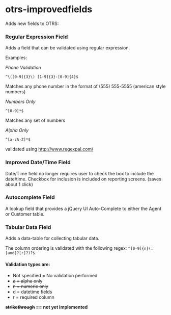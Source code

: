 otrs-improvedfields
===================

Adds new fields to OTRS: 

### Regular Expression Field

Adds a field that can be validated using regular expression.  

Examples:

*Phone Validation*

    ^\([0-9]{3}\) [1-9]{3}-[0-9]{4}$

Matches any phone number in the format of (555) 555-5555 (american style numbers)

*Numbers Only*

    ^[0-9]*$
    
Matches any set of numbers

*Alpha Only*

    ^[a-zA-Z]*$
    
validated using http://www.regexpal.com/

### Improved Date/Time Field

Date/Time field no longer requires user to check the box to include the date/time.  Checkbox for inclusion is included on reporting screens.  (saves about 1 click)

### Autocomplete Field

A lookup field that provides a jQuery UI Auto-Complete to either the Agent or Customer table. 

### Tabular Data Field

Adds a data-table for collecting tabular data. 

The column ordering is validated with the following regex: `^[0-9]{n}(:[and]?[r]?)?$`

#### Validation types are: 
* Not specified = No validation performed
* ~~a = alpha only~~
* ~~n = numeric only~~
* d = datetime fields
* r = required column

__~~strikethrough~~ == not yet implemented__

